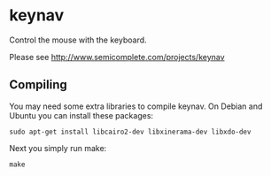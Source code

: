 keynav
======

Control the mouse with the keyboard.

Please see http://www.semicomplete.com/projects/keynav


Compiling
---------

You may need some extra libraries to compile keynav.  On Debian and Ubuntu you can install these packages:

    sudo apt-get install libcairo2-dev libxinerama-dev libxdo-dev

Next you simply run make:

    make
